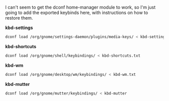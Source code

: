 I can't seem to get the dconf home-manager module to work, so I'm just going to add the exported keybinds here, with instructions on how to restore them.


**kbd-settings**
```sh
dconf load /org/gnome/settings-daemon/plugins/media-keys/ < kbd-settings.txt
```

**kbd-shortcuts**
```sh
dconf load /org/gnome/shell/keybindings/ < kbd-shortcuts.txt
```

**kbd-wm**
```sh
dconf load /org/gnome/desktop/wm/keybindings/ < kbd-wm.txt
```

**kbd-mutter**
```sh
dconf load /org/gnome/mutter/keybindings/ < kbd-mutter
```


